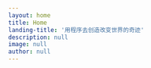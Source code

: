 ```yaml
---
layout: home
title: Home
landing-title: '用程序去创造改变世界的奇迹'
description: null
image: null
author: null
---
```

